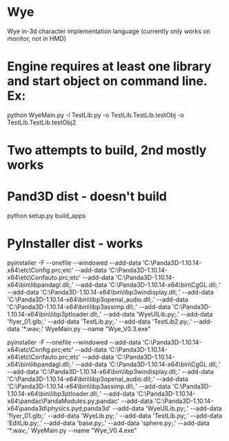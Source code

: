 # Wye
Wye in-3d character implementation language
(currently only works on monitor, not in HMD)

# Engine requires at least one library and start object on command line.  Ex:
python WyeMain.py -l TestLib.py -o TestLib.TestLib.testObj -o TestLib.TestLib.testObj2

# Two attempts to build, 2nd mostly works

# Pand3D dist - doesn't build
python setup.py build_apps
# PyInstaller dist - works
pyinstaller -F --onefile --windowed  --add-data 'C:\Panda3D-1.10.14-x64\etc\Config.prc;etc'  --add-data 'C:\Panda3D-1.10.14-x64\etc\Confauto.prc;etc' --add-data 'C:\Panda3D-1.10.14-x64\bin\libpandagl.dll;.' --add-data 'C:\Panda3D-1.10.14-x64\bin\CgGL.dll;.' --add-data 'C:\Panda3D-1.10.14-x64\bin\libp3windisplay.dll;.' --add-data 'C:\Panda3D-1.10.14-x64\bin\libp3openal_audio.dll;.' --add-data 'C:\Panda3D-1.10.14-x64\bin\libp3assimp.dll;.' --add-data 'C:\Panda3D-1.10.14-x64\bin\libp3ptloader.dll;.' --add-data 'WyeUILib.py;.'  --add-data 'flyer_01.glb;.' --add-data 'TestLib.py;.' --add-data 'TestLib2.py;.' --add-data '*.wav;.' WyeMain.py --name "Wye_V0.3.exe"

pyinstaller -F --onefile --windowed --add-data 'C:\Panda3D-1.10.14-x64\etc\Config.prc;etc' --add-data 'C:\Panda3D-1.10.14-x64\etc\Confauto.prc;etc' --add-data 'C:\Panda3D-1.10.14-x64\bin\libpandagl.dll;.' --add-data 'C:\Panda3D-1.10.14-x64\bin\CgGL.dll;.' --add-data 'C:\Panda3D-1.10.14-x64\bin\libp3windisplay.dll;.' --add-data 'C:\Panda3D-1.10.14-x64\bin\libp3openal_audio.dll;.' --add-data 'C:\Panda3D-1.10.14-x64\bin\libp3assimp.dll;.' --add-data 'C:\Panda3D-1.10.14-x64\bin\libp3ptloader.dll;.' --add-data 'C:\Panda3D-1.10.14-x64\pandac\PandaModules.py;pandac' --add-data 'C:\Panda3D-1.10.14-x64\panda3d\physics.pyd;panda3d' --add-data 'WyeUILib.py;.'  --add-data 'flyer_01.glb;.' --add-data 'WyeLib.py;.' --add-data 'TestLib.py;.' --add-data 'EditLib.py;.' --add-data 'base.py;.' --add-data 'sphere.py;.' --add-data '*.wav;.' WyeMain.py --name "Wye_V0.4.exe"